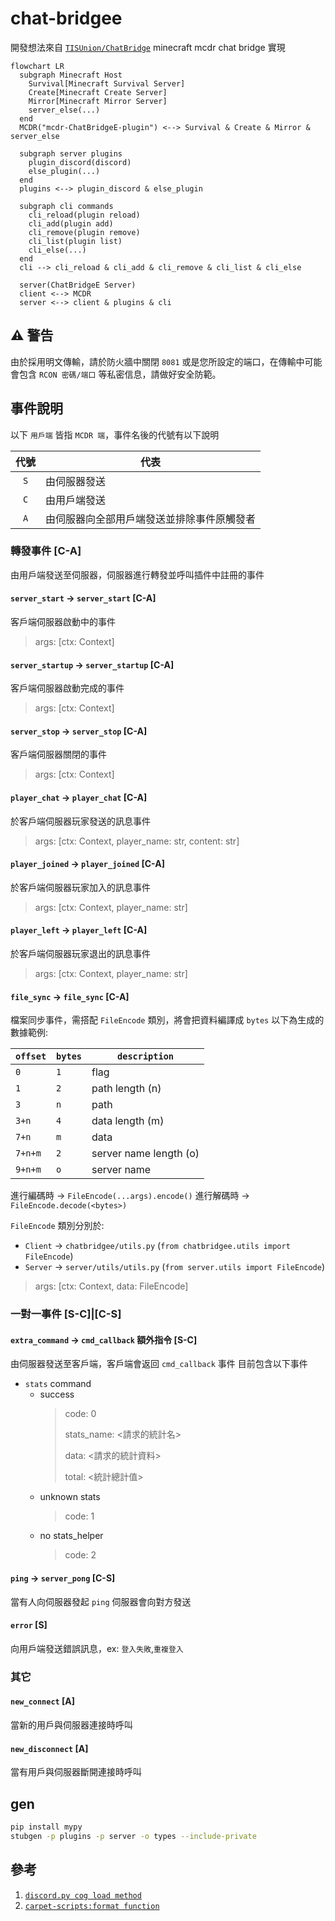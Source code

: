 # chat-bridgee

開發想法來自 [`TISUnion/ChatBridge`](https://github.com/TISUnion/ChatBridge) minecraft mcdr chat bridge 實現

```mermaid
flowchart LR
  subgraph Minecraft Host
    Survival[Minecraft Survival Server]
    Create[Minecraft Create Server]
    Mirror[Minecraft Mirror Server]
    server_else(...)
  end
  MCDR("mcdr-ChatBridgeE-plugin") <--> Survival & Create & Mirror & server_else

  subgraph server plugins
    plugin_discord(discord)
    else_plugin(...)
  end
  plugins <--> plugin_discord & else_plugin

  subgraph cli commands
    cli_reload(plugin reload)
    cli_add(plugin add)
    cli_remove(plugin remove)
    cli_list(plugin list) 
    cli_else(...)
  end
  cli --> cli_reload & cli_add & cli_remove & cli_list & cli_else

  server(ChatBridgeE Server)
  client <--> MCDR
  server <--> client & plugins & cli
```

## :warning: 警告

由於採用明文傳輸，請於防火牆中關閉 `8081` 或是您所設定的端口，在傳輸中可能會包含 `RCON 密碼/端口` 等私密信息，請做好安全防範。

## 事件說明

以下 `用戶端` 皆指 `MCDR 端`，事件名後的代號有以下說明

| 代號  | 代表                                       |
| :---: | ------------------------------------------ |
|  `S`  | 由伺服器發送                               |
|  `C`  | 由用戶端發送                               |
|  `A`  | 由伺服器向全部用戶端發送並排除事件原觸發者 |

### 轉發事件 [C-A]

由用戶端發送至伺服器，伺服器進行轉發並呼叫插件中註冊的事件

#### `server_start` -> `server_start` [C-A]

客戶端伺服器啟動中的事件
> args: [ctx: Context]

#### `server_startup` -> `server_startup` [C-A]

客戶端伺服器啟動完成的事件
> args: [ctx: Context]

#### `server_stop` -> `server_stop` [C-A]

客戶端伺服器關閉的事件
> args: [ctx: Context]

#### `player_chat` -> `player_chat` [C-A]

於客戶端伺服器玩家發送的訊息事件
> args: [ctx: Context, player_name: str, content: str]

#### `player_joined` -> `player_joined` [C-A]

於客戶端伺服器玩家加入的訊息事件
> args: [ctx: Context, player_name: str]

#### `player_left` -> `player_left` [C-A]

於客戶端伺服器玩家退出的訊息事件
> args: [ctx: Context, player_name: str]

#### `file_sync` -> `file_sync` [C-A]

檔案同步事件，需搭配 `FileEncode` 類別，將會把資料編譯成 `bytes` 以下為生成的數據範例:

| `offset` | `bytes` | `description`          |
| -------- | ------- | ---------------------- |
| `0`      | `1`     | flag                   |
| `1`      | `2`     | path length (n)        |
| `3`      | `n`     | path                   |
| `3+n`    | `4`     | data length (m)        |
| `7+n`    | `m`     | data                   |
| `7+n+m`  | `2`     | server name length (o) |
| `9+n+m`  | `o`     | server name            |

進行編碼時 -> `FileEncode(...args).encode()`
進行解碼時 -> `FileEncode.decode(<bytes>)`

`FileEncode` 類別分別於:

- `Client` -> `chatbridgee/utils.py` (`from chatbridgee.utils import FileEncode`)
- `Server` -> `server/utils/utils.py` (`from server.utils import FileEncode`)

> args: [ctx: Context, data: FileEncode]

### 一對一事件 [S-C]|[C-S]

#### `extra_command` -> `cmd_callback` 額外指令 [S-C]

由伺服器發送至客戶端，客戶端會返回 `cmd_callback` 事件
目前包含以下事件

- `stats` command
  - success
    > code: 0
    >
    > stats_name: <請求的統計名>
    >
    > data: <請求的統計資料>
    >
    > total: <統計總計值>
  - unknown stats
    > code: 1
  - no stats_helper
    > code: 2

#### `ping` -> `server_pong` [C-S]

當有人向伺服器發起 `ping` 伺服器會向對方發送

#### `error` [S]

向用戶端發送錯誤訊息，ex: `登入失敗`,`重複登入`

### 其它

#### `new_connect` [A]

當新的用戶與伺服器連接時呼叫

#### `new_disconnect` [A]

當有用戶與伺服器斷開連接時呼叫

## gen

```sh
pip install mypy
stubgen -p plugins -p server -o types --include-private
```

## 參考

1. [`discord.py cog load method`](https://github.com/Rapptz/discord.py)
2. [`carpet-scripts:format function`](https://github.com/gnembon/fabric-carpet/blob/master/docs/scarpet/Full.md#formatcomponents--formatcomponents-)

